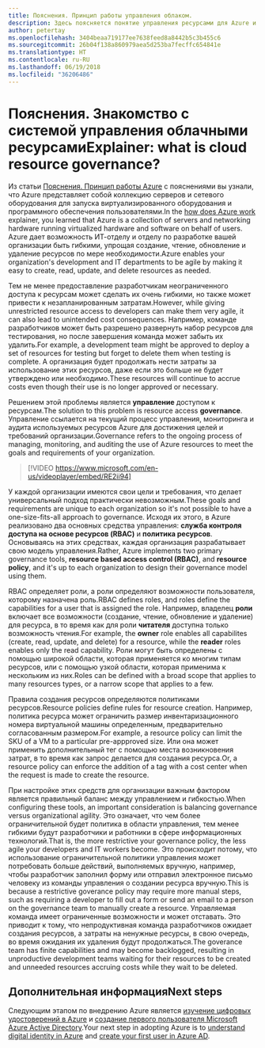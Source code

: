 ```yaml
---
title: Пояснения. Принцип работы управления облаком.
description: Здесь поясняется понятие управления ресурсами для Azure и облака
author: petertay
ms.openlocfilehash: 3404beaa719177ee7638feed8a8442b5c3b455c6
ms.sourcegitcommit: 26b04f138a860979aea5d253ba7fecffc654841e
ms.translationtype: HT
ms.contentlocale: ru-RU
ms.lasthandoff: 06/19/2018
ms.locfileid: "36206486"
---
```

# <a name="explainer-what-is-cloud-resource-governance"></a><span data-ttu-id="490a1-103">Пояснения. Знакомство с системой управления облачными ресурсами</span><span class="sxs-lookup"><span data-stu-id="490a1-103">Explainer: what is cloud resource governance?</span></span>

<span data-ttu-id="490a1-104">Из статьи [Пояснения. Принцип работы Azure](azure-explainer.md) с пояснениями вы узнали, что Azure представляет собой коллекцию серверов и сетевого оборудования для запуска виртуализированного оборудования и программного обеспечения пользователями.</span><span class="sxs-lookup"><span data-stu-id="490a1-104">In the [how does Azure work](azure-explainer.md) explainer, you learned that Azure is a collection of servers and networking hardware running virtualized hardware and software on behalf of users.</span></span> <span data-ttu-id="490a1-105">Azure дает возможность ИТ-отделу и отделу по разработке вашей организации быть гибкими, упрощая создание, чтение, обновление и удаление ресурсов по мере необходимости.</span><span class="sxs-lookup"><span data-stu-id="490a1-105">Azure enables your organization's development and IT departments to be agile by making it easy to create, read, update, and delete resources as needed.</span></span>

<span data-ttu-id="490a1-106">Тем не менее предоставление разработчикам неограниченного доступа к ресурсам может сделать их очень гибкими, но также может привести к незапланированным затратам.</span><span class="sxs-lookup"><span data-stu-id="490a1-106">However, while giving unrestricted resource access to developers can make them very agile, it can also lead to unintended cost consequences.</span></span> <span data-ttu-id="490a1-107">Например, команде разработчиков может быть разрешено развернуть набор ресурсов для тестирования, но после завершения команда может забыть их удалить.</span><span class="sxs-lookup"><span data-stu-id="490a1-107">For example, a development team might be approved to deploy a set of resources for testing but forget to delete them when testing is complete.</span></span> <span data-ttu-id="490a1-108">А организация будет продолжать нести затраты за использование этих ресурсов, даже если это больше не будет утверждено или необходимо.</span><span class="sxs-lookup"><span data-stu-id="490a1-108">These resources will continue to accrue costs even though their use is no longer approved or necessary.</span></span> 

<span data-ttu-id="490a1-109">Решением этой проблемы является **управление** доступом к ресурсам.</span><span class="sxs-lookup"><span data-stu-id="490a1-109">The solution to this problem is resource access **governance**.</span></span> <span data-ttu-id="490a1-110">Управление ссылается на текущий процесс управления, мониторинга и аудита используемых ресурсов Azure для достижения целей и требований организации.</span><span class="sxs-lookup"><span data-stu-id="490a1-110">Governance refers to the ongoing process of managing, monitoring, and auditing the use of Azure resources to meet the goals and requirements of your organization.</span></span> 

> [!VIDEO https://www.microsoft.com/en-us/videoplayer/embed/RE2ii94] 

<span data-ttu-id="490a1-111">У каждой организации имеются свои цели и требования, что делает универсальный подход практически невозможным.</span><span class="sxs-lookup"><span data-stu-id="490a1-111">These goals and requirements are unique to each organization so it's not possible to have a one-size-fits-all approach to governance.</span></span> <span data-ttu-id="490a1-112">Исходя их этого, в Azure реализовано два основных средства управления: **служба контроля доступа на основе ресурсов (RBAC)** и **политика ресурсов**. Основываясь на этих средствах, каждая организация разрабатывает свою модель управления.</span><span class="sxs-lookup"><span data-stu-id="490a1-112">Rather, Azure implements two primary governance tools, **resource based access control (RBAC)**, and **resource policy**, and it's up to each organization to design their governance model using them.</span></span>

<span data-ttu-id="490a1-113">RBAC определяет роли, а роли определяют возможности пользователя, которому назначена роль.</span><span class="sxs-lookup"><span data-stu-id="490a1-113">RBAC defines roles, and roles define the capabilities for a user that is assigned the role.</span></span> <span data-ttu-id="490a1-114">Например, владелец **роли** включает все возможности (создание, чтение, обновление и удаление) для ресурса, в то время как для роли **читателя** доступна только возможность чтения.</span><span class="sxs-lookup"><span data-stu-id="490a1-114">For example, the **owner** role enables all capabilites (create, read, update, and delete) for a resource, while the  **reader** roles enables only the read capability.</span></span> <span data-ttu-id="490a1-115">Роли могут быть определены с помощью широкой области, которая применяется ко многим типам ресурсов, или с помощью узкой области, которая применима к нескольким из них.</span><span class="sxs-lookup"><span data-stu-id="490a1-115">Roles can be defined with a broad scope that applies to many resources types, or a narrow scope that applies to a few.</span></span> 

<span data-ttu-id="490a1-116">Правила создания ресурсов определяются политиками ресурсов.</span><span class="sxs-lookup"><span data-stu-id="490a1-116">Resource policies define rules for resource creation.</span></span> <span data-ttu-id="490a1-117">Например, политика ресурса может ограничить размер инвентаризационного номера виртуальной машины определенным, предварительно согласованным размером.</span><span class="sxs-lookup"><span data-stu-id="490a1-117">For example, a resource policy can limit the SKU of a VM to a particular pre-appproved size.</span></span> <span data-ttu-id="490a1-118">Или она может применить дополнительный тег с помощью места возникновения затрат, в то время как запрос делается для создания ресурса.</span><span class="sxs-lookup"><span data-stu-id="490a1-118">Or, a resource policy can enforce the addition of a tag with a cost center when the request is made to create the resource.</span></span> 

<span data-ttu-id="490a1-119">При настройке этих средств для организации важным фактором является правильный баланс между управлением и гибкостью.</span><span class="sxs-lookup"><span data-stu-id="490a1-119">When configuring these tools, an important consideration is balancing governance versus organizational agility.</span></span> <span data-ttu-id="490a1-120">Это означает, что чем более ограничительной будет политика в области управления, тем менее гибкими будут разработчики и работники в сфере информационных технологий.</span><span class="sxs-lookup"><span data-stu-id="490a1-120">That is, the more restrictive your governance policy, the less agile your developers and IT workers become.</span></span> <span data-ttu-id="490a1-121">Это происходит потому, что использование ограничительной политики управления может потребовать больше действий, выполняемых вручную, например, чтобы разработчик заполнил форму или отправил электронное письмо человеку из команды управления о создании ресурса вручную.</span><span class="sxs-lookup"><span data-stu-id="490a1-121">This is because a restrictive goverance policy may require more manual steps, such as requiring a developer to fill out a form or send an email to a person on the governance team to manually create a resource.</span></span> <span data-ttu-id="490a1-122">Управляемая команда имеет ограниченные возможности и может отставать. Это приводит к тому, что непродуктивная команда разработчиков ожидает создания ресурсов, а затраты на ненужные ресурсы, в свою очередь, во время ожидания их удаления будут продолжаться.</span><span class="sxs-lookup"><span data-stu-id="490a1-122">The goverance team has finite capabilities and may become backlogged, resulting in unproductive development teams waiting for their resources to be created and unneeded resources accruing costs while they wait to be deleted.</span></span>

## <a name="next-steps"></a><span data-ttu-id="490a1-123">Дополнительная информация</span><span class="sxs-lookup"><span data-stu-id="490a1-123">Next steps</span></span>

<span data-ttu-id="490a1-124">Следующим этапом по внедрению Azure является [изучение цифровых удостоверений в Azure](tenant-explainer.md) и [создание первого пользователя Microsoft Azure Active Directory][docs-add-users-to-aad].</span><span class="sxs-lookup"><span data-stu-id="490a1-124">Your next step in adopting Azure is to [understand digital identity in Azure](tenant-explainer.md) and [create your first user in Azure AD][docs-add-users-to-aad].</span></span>

<!-- Links -->

[docs-add-users-to-aad]: /azure/active-directory/add-users-azure-active-directory?toc=/azure/architecture/cloud-adoption-guide/toc.json